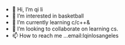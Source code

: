 - 👋 Hi, I’m qi li
- 👀 I’m interested in basketball
- 🌱 I’m currently learning c/c++&
- 💞️ I’m looking to collaborate on learning cs.
- 📫 How to reach me ...email:lqinlosangeles

<!---
inlosangeles/inlosangeles is a ✨ special ✨ repository because its `README.md` (this file) appears on your GitHub profile.
You can click the Preview link to take a look at your changes.
--->
